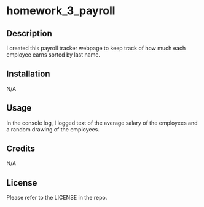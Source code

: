 # homework_3_payroll

## Description

I created this payroll tracker webpage to keep track of how much each employee earns sorted by last name.

## Installation

N/A

## Usage

In the console log, I logged text of the average salary of the employees and a random drawing of the employees.

## Credits

N/A

## License

Please refer to the LICENSE in the repo.
